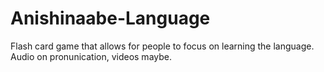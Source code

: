 # Anishinaabe-Language
Flash card game  that allows for people to focus on learning the language. Audio on pronunication, videos maybe.
